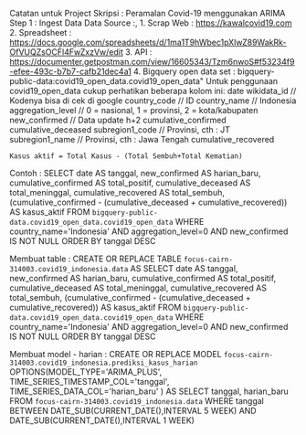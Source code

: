 Catatan untuk Project Skripsi : Peramalan Covid-19 menggunakan ARIMA
Step 1 : Ingest Data
Data Source :,
    1. Scrap Web : https://kawalcovid19.com
    2. Spreadsheet : https://docs.google.com/spreadsheets/d/1ma1T9hWbec1pXlwZ89WakRk-OfVUQZsOCFl4FwZxzVw/edit
    3. API : https://documenter.getpostman.com/view/16605343/Tzm6nwoS#f53234f9-efee-493c-b7b7-cafb21dec4a1
    4. Bigquery open data set : bigquery-public-data:covid19_open_data.covid19_open_data"
Untuk penggunaan covid19_open_data cukup perhatikan beberapa kolom ini:
    date
    wikidata_id             // Kodenya bisa di cek di google
    country_code            // ID
    country_name            // Indonesia
    aggregation_level       // 0 = nasional, 1 = provinsi, 2 = kota/kabupaten
    new_confirmed           // Data update h+2
    cumulative_confirmed
    cumulative_deceased
    subregion1_code         // Provinsi, cth : JT
    subregion1_name         // Provinsi, cth : Jawa Tengah
    cumulative_recovered

    Kasus aktif = Total Kasus - (Total Sembuh+Total Kematian)

Contoh :
SELECT
  date AS tanggal,
  new_confirmed AS harian_baru,
  cumulative_confirmed AS total_positif,
  cumulative_deceased AS total_meninggal,
  cumulative_recovered AS total_sembuh,
  (cumulative_confirmed - (cumulative_deceased + cumulative_recovered)) AS kasus_aktif
FROM
  `bigquery-public-data.covid19_open_data.covid19_open_data`
WHERE
  country_name='Indonesia'
  AND aggregation_level=0
  AND new_confirmed IS NOT NULL
ORDER BY
  tanggal DESC

Membuat table :
CREATE OR REPLACE TABLE
`focus-cairn-314003.covid19_indonesia.data` AS
SELECT
  date AS tanggal,
  new_confirmed AS harian_baru,
  cumulative_confirmed AS total_positif,
  cumulative_deceased AS total_meninggal,
  cumulative_recovered AS total_sembuh,
  (cumulative_confirmed - (cumulative_deceased + cumulative_recovered)) AS kasus_aktif
FROM
  `bigquery-public-data.covid19_open_data.covid19_open_data`
WHERE
  country_name='Indonesia'
  AND aggregation_level=0
  AND new_confirmed IS NOT NULL
ORDER BY
  tanggal DESC

Membuat model - harian :
CREATE OR REPLACE MODEL
  `focus-cairn-314003.covid19_indonesia.prediksi_kasus_harian` OPTIONS(MODEL_TYPE='ARIMA_PLUS',
    TIME_SERIES_TIMESTAMP_COL='tanggal',
    TIME_SERIES_DATA_COL='harian_baru' ) AS
SELECT
  tanggal,
  harian_baru
FROM
  `focus-cairn-314003.covid19_indonesia.data`
WHERE
  tanggal BETWEEN DATE_SUB(CURRENT_DATE(),INTERVAL 5 WEEK)
  AND DATE_SUB(CURRENT_DATE(),INTERVAL 1 WEEK)

